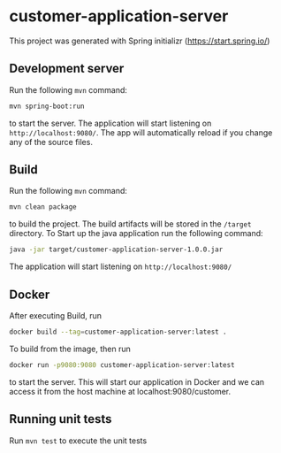 # customer-application-server

This project was generated with Spring initializr (https://start.spring.io/)

## Development server

Run the following `mvn` command:
```bash
mvn spring-boot:run
`````
to start the server. The application will start listening on `http://localhost:9080/`. 
The app will automatically reload if you change any of the source files.

## Build

Run the following `mvn` command:
```bash
mvn clean package
`````
to build the project. The build artifacts will be stored in the `/target` directory. To Start up the java application run the following command: 
```bash
java -jar target/customer-application-server-1.0.0.jar
````` 
The application will start listening on `http://localhost:9080/`

## Docker
 After executing Build, run 
 ```bash
docker build --tag=customer-application-server:latest .
`````
To build from the image, then run
```bash
docker run -p9080:9080 customer-application-server:latest
`````
to start the server. This will start our application in Docker and we can access it from the host machine at localhost:9080/customer.

## Running unit tests

Run `mvn test` to execute the unit tests
